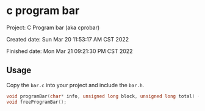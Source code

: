 # c program bar
Project: C Program bar (aka cprobar)

Created date:
	Sun Mar 20 11:53:17 AM CST 2022

Finished date:
	Mon Mar 21 09:21:30 PM CST 2022

## Usage
Copy the `bar.c` into your project and include the `bar.h`.

```c
void programBar(char* info, unsigned long block, unsigned long total) {
void freeProgramBar();
```
